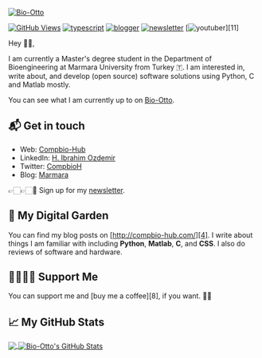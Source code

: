 [![Bio-Otto](http://compbio-hub.com/images/logonobg.png)][1]

[![GitHub Views](https://komarev.com/ghpvc/?username=Bio-Otto&color=FAC151)][1]
[![typescript](https://img.shields.io/badge/TypeScript-Fan-FAC151.svg?logo=typescript&logoWidth=20)](https://github.com/Bio-Otto)
[![blogger](https://img.shields.io/badge/Blogger-Follow%20Me-FAC151.svg?logo=hashnode&logoWidth=20)][4]
[![newsletter](https://img.shields.io/badge/Newsletter-subscribe-%23FAC151.svg?logo=gmail&logoWidth=20)][5]
[![youtuber](https://img.shields.io/badge/YouTuber-Follow%20Me-FAC151.svg?logo=youtube&logoWidth=20)][11]

Hey 👋🏻,

I am currently a Master's degree student in the Department of Bioengineering at Marmara University from Turkey 🇹. I am interested in, write about, and develop (open source) software solutions using Python, C and Matlab mostly.

You can see what I am currently up to on [Bio-Otto][6].

## 📬 Get in touch

- Web: [Compbio-Hub][4]
- LinkedIn: [H. Ibrahim Ozdemir][2]
- Twitter: [CompbioH][3]
- Blog: [Marmara][4]


👉🏻👉🏻📧 Sign up for my [newsletter][5].

## 🌳 My Digital Garden

You can find my blog posts on [http://compbio-hub.com/][4]. I write about things I
am familiar with including **Python**, **Matlab**, **C**, and
**CSS**. I also do reviews of software and hardware.

## 🤜🏻🤛🏻 Support Me

You can support me and [buy me a coffee][8], if you want. 🙏🏻


## &#x1f4c8; My GitHub Stats

<a href="https://github.com/Bio-Otto/Bio-Otto">
  <img align="center" src="https://github-readme-stats.vercel.app/api/top-langs/?username=Bio-Otto&hide=java,html&title_color=000000&text_color=000000" />
</a>

<a href="https://github.com/Bio-Otto/Bio-Otto">
  <img align="center" src="https://github-readme-stats.vercel.app/api?username=Bio-Otto&show_icons=true&line_height=27&count_private=true&title_color=000000&text_color=000000&icon_color=FAC051" alt="Bio-Otto's GitHub Stats" />
</a>

[1]: https://Bio-Otto.me/?utm_source=github.com&utm_medium=gh-profile-Bio-Otto&utm_campaign=Bio-Otto
[2]: https://www.linkedin.com/in/halil-ibrahim-%C3%B6zdemir-951197b9/
[3]: https://twitter.com/CompbioH
[4]: http://compbio-hub.com/
[5]: https://newsletter.Bio-Otto.me?utm_source=github.com&utm_medium=gh-profile-Bio-Otto&utm_campaign=Bio-Otto
[6]: http://compbio.bioe.eng.marmara.edu.tr/group-members/halil-ibrahim-ozdemir
